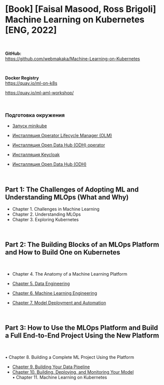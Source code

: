 # [Book] [Faisal Masood, Ross Brigoli] Machine Learning on Kubernetes [ENG, 2022]

<br/>

**GitHub:**  
https://github.com/webmakaka/Machine-Learning-on-Kubernetes

<br/>

**Docker Registry**  
https://quay.io/ml-on-k8s

https://quay.io/ml-aml-workshop/

<br/>

### Подготовка окружения

- [Запуск minikube](./01-environment/01-run-minikube.md)

- [Инсталляция Operator Lifecycle Manager (OLM)](./01-environment/02-installing-operator-lifecycle-manager.md)

- [Инсталляция Open Data Hub (ODH) operator](./01-environment/03-installing-the-open-data-hub-operator.md)

- [Инсталляция Keycloak](./01-environment/04-installing-keycloak.md)

- [Инсталляция Open Data Hub (ODH)](./01-environment/05-installing-open-data-hub.md)

<br/>

## Part 1: The Challenges of Adopting ML and Understanding MLOps (What and Why)

- Chapter 1. Challenges in Machine Learning
- Chapter 2. Understanding MLOps
- Chapter 3. Exploring Kubernetes

<br/>

## Part 2: The Building Blocks of an MLOps Platform and How to Build One on Kubernetes

<br/>

- Chapter 4. The Anatomy of a Machine Learning Platform

- [Chapter 5. Data Engineering](./05-data-engineering.md)
- [Chapter 6. Machine Learning Engineering](./06-machine-learning-engineering.md)
- [Chapter 7. Model Deployment and Automation](./07-model-deployment-and-automation.md)

<br/>

## Part 3: How to Use the MLOps Platform and Build a Full End-to-End Project Using the New Platform

<br/>

• Chapter 8. Building a Complete ML Project Using the Platform

- [Chapter 9. Building Your Data Pipeline](./09-building-your-data-pipeline.md)
- [Chapter 10. Building, Deploying, and Monitoring Your Model](./10-building-deploying-and-monitoring-your-model.md)  
  • Chapter 11. Machine Learning on Kubernetes
